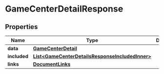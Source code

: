 

# GameCenterDetailResponse


## Properties

| Name | Type | Description | Notes |
|------------ | ------------- | ------------- | -------------|
|**data** | [**GameCenterDetail**](GameCenterDetail.md) |  |  |
|**included** | [**List&lt;GameCenterDetailsResponseIncludedInner&gt;**](GameCenterDetailsResponseIncludedInner.md) |  |  [optional] |
|**links** | [**DocumentLinks**](DocumentLinks.md) |  |  |



